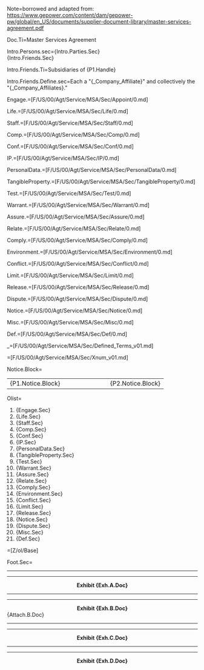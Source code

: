 Note=borrowed and adapted from:  <a href="https://www.gepower.com/content/dam/gepower-pw/global/en_US/documents/supplier-document-library/master-services-agreement.pdf">https://www.gepower.com/content/dam/gepower-pw/global/en_US/documents/supplier-document-library/master-services-agreement.pdf</a>

Doc.Ti=Master Services Agreement

Intro.Persons.sec={Intro.Parties.Sec}<br>{Intro.Friends.Sec}

Intro.Friends.Ti=Subsidiaries of {P1.Handle}

Intro.Friends.Define.sec=Each a "{_Company_Affiliate}" and collectively the "{_Company_Affiliates}."

Engage.=[F/US/00/Agt/Service/MSA/Sec/Appoint/0.md]

Life.=[F/US/00/Agt/Service/MSA/Sec/Life/0.md]

Staff.=[F/US/00/Agt/Service/MSA/Sec/Staff/0.md]

Comp.=[F/US/00/Agt/Service/MSA/Sec/Comp/0.md]

Conf.=[F/US/00/Agt/Service/MSA/Sec/Conf/0.md]

IP.=[F/US/00/Agt/Service/MSA/Sec/IP/0.md]

PersonalData.=[F/US/00/Agt/Service/MSA/Sec/PersonalData/0.md]

TangibleProperty.=[F/US/00/Agt/Service/MSA/Sec/TangibleProperty/0.md]

Test.=[F/US/00/Agt/Service/MSA/Sec/Test/0.md]

Warrant.=[F/US/00/Agt/Service/MSA/Sec/Warrant/0.md]

Assure.=[F/US/00/Agt/Service/MSA/Sec/Assure/0.md]

Relate.=[F/US/00/Agt/Service/MSA/Sec/Relate/0.md]

Comply.=[F/US/00/Agt/Service/MSA/Sec/Comply/0.md]

Environment.=[F/US/00/Agt/Service/MSA/Sec/Environment/0.md]

Conflict.=[F/US/00/Agt/Service/MSA/Sec/Conflict/0.md]

Limit.=[F/US/00/Agt/Service/MSA/Sec/Limit/0.md]

Release.=[F/US/00/Agt/Service/MSA/Sec/Release/0.md]

Dispute.=[F/US/00/Agt/Service/MSA/Sec/Dispute/0.md]

Notice.=[F/US/00/Agt/Service/MSA/Sec/Notice/0.md]

Misc.=[F/US/00/Agt/Service/MSA/Sec/Misc/0.md]

Def.=[F/US/00/Agt/Service/MSA/Sec/Def/0.md]

_=[F/US/00/Agt/Service/MSA/Sec/Defined_Terms_v01.md]

=[F/US/00/Agt/Service/MSA/Sec/Xnum_v01.md]

Notice.Block=<table><tbody><tr><td>{P1.Notice.Block}</td><td width="100"></td><td>{P2.Notice.Block}</td> </tr></tbody></table>

Olist=<ol><li>{Engage.Sec}</li><li>{Life.Sec}</li><li>{Staff.Sec}</li><li>{Comp.Sec}</li><li>{Conf.Sec}</li><li>{IP.Sec}</li><li>{PersonalData.Sec}</li><li>{TangibleProperty.Sec}</li><li>{Test.Sec}</li><li>{Warrant.Sec}</li><li>{Assure.Sec}</li><li>{Relate.Sec}</li><li>{Comply.Sec}</li><li>{Environment.Sec}</li><li>{Conflict.Sec}</li><li>{Limit.Sec}</li><li>{Release.Sec}</li><li>{Notice.Sec}</li><li>{Dispute.Sec}</li><li>{Misc.Sec}</li><li>{Def.Sec}</li></ol>

=[Z/ol/Base]

Foot.Sec=<hr><hr><center><b>Exhibit {Exh.A.Doc}</b></center><hr><hr><center><b>Exhibit {Exh.B.Doc}</b></center>{Attach.B.Doc}<hr><hr><center><b>Exhibit {Exh.C.Doc}</b></center><hr><hr><center><b>Exhibit {Exh.D.Doc}</b></center>
